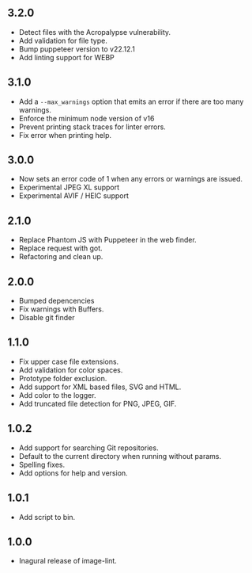 3.2.0
-----

- Detect files with the Acropalypse vulnerability.
- Add validation for file type.
- Bump puppeteer version to v22.12.1
- Add linting support for WEBP

3.1.0
-----
- Add a `--max_warnings` option that emits an error if there are too many warnings.
- Enforce the minimum node version of v16
- Prevent printing stack traces for linter errors.
- Fix error when printing help.

3.0.0
----

- Now sets an error code of 1 when any errors or warnings are issued.
- Experimental JPEG XL support
- Experimental AVIF / HEIC support

2.1.0
-----

- Replace Phantom JS with Puppeteer in the web finder.
- Replace request with got.
- Refactoring and clean up.

2.0.0
-----

- Bumped depencencies
- Fix warnings with Buffers.
- Disable git finder

1.1.0
-----

- Fix upper case file extensions.
- Add validation for color spaces.
- Prototype folder exclusion.
- Add support for XML based files, SVG and HTML.
- Add color to the logger.
- Add truncated file detection for PNG, JPEG, GIF.

1.0.2
-----

- Add support for searching Git repositories.
- Default to the current directory when running without params.
- Spelling fixes.
- Add options for help and version.

1.0.1
-----

- Add script to bin.

1.0.0
-----

- Inagural release of image-lint.
